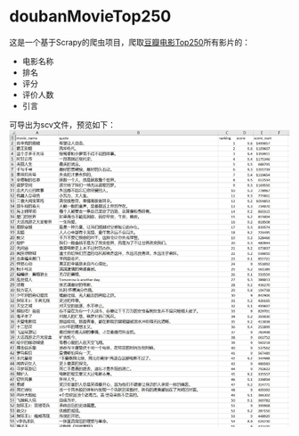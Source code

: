# doubanMovieTop250
这是一个基于Scrapy的爬虫项目，爬取[豆瓣电影Top250](https://movie.douban.com/top250)所有影片的：
- 电影名称
- 排名
- 评分
- 评价人数
- 引言

可导出为scv文件，预览如下：
![](https://github.com/Carb-X/doubanMovieTop250/blob/master/images/Capture.JPG?raw=true)
